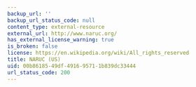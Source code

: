 ```yaml
---
backup_url: ''
backup_url_status_code: null
content_type: external-resource
external_url: http://www.naruc.org/
has_external_license_warning: true
is_broken: false
license: https://en.wikipedia.org/wiki/All_rights_reserved
title: NARUC (US)
uid: 00b86185-49df-4916-9571-1b839dc33444
url_status_code: 200
---
```

